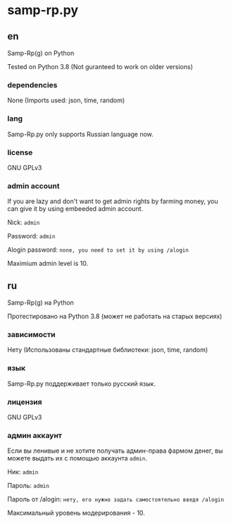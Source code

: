 # samp-rp.py
## en
Samp-Rp(g) on Python

Tested on Python 3.8 (Not guranteed to work on older versions)
### dependencies
None (Imports used: json, time, random)
### lang
Samp-Rp.py only supports Russian language now.
### license
GNU GPLv3
### admin account
If you are lazy and don't want to get admin rights by farming money, you can give it by using embeeded admin account.

Nick: `admin`

Password: `admin`

Alogin password: `none, you need to set it by using /alogin`

Maximium admin level is 10.
## ru
Samp-Rp(g) на Python

Протестировано на Python 3.8 (может не работать на старых версиях)
### зависимости
Нету (Использованы стандартные библиотеки: json, time, random)
### язык
Samp-Rp.py поддерживает только русский язык.
### лицензия
GNU GPLv3
### админ аккаунт
Если вы ленивые и не хотите получать админ-права фармом денег, вы можете выдать их с помощью аккаунта `admin`.

Ник: `admin`

Пароль: `admin`

Пароль от /alogin: `нету, его нужно задать самостоятельно введя /alogin`

Максимальный уровень модерирования - 10.
